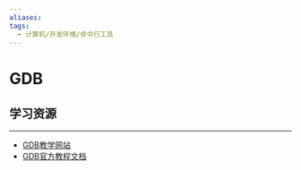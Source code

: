 ```yaml
---
aliases: 
tags:
  - 计算机/开发环境/命令行工具
---
```

# GDB

## 学习资源
---
- [GDB教学网站](https://www.tutorialspoint.com/gnu_debugger/index.htm)
- [GDB官方教程文档](https://sourceware.org/gdb/current/onlinedocs/gdb.html/)